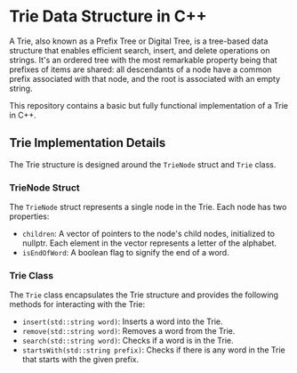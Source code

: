 # Trie Data Structure in C++

A Trie, also known as a Prefix Tree or Digital Tree, is a tree-based data structure that enables efficient search, insert, and delete operations on strings. It's an ordered tree with the most remarkable property being that prefixes of items are shared: all descendants of a node have a common prefix associated with that node, and the root is associated with an empty string.

This repository contains a basic but fully functional implementation of a Trie in C++. 

## Trie Implementation Details

The Trie structure is designed around the `TrieNode` struct and `Trie` class.

### TrieNode Struct
The `TrieNode` struct represents a single node in the Trie. Each node has two properties:
- `children`: A vector of pointers to the node's child nodes, initialized to nullptr. Each element in the vector represents a letter of the alphabet.
- `isEndOfWord`: A boolean flag to signify the end of a word.

### Trie Class
The `Trie` class encapsulates the Trie structure and provides the following methods for interacting with the Trie:

- `insert(std::string word)`: Inserts a word into the Trie.
- `remove(std::string word)`: Removes a word from the Trie.
- `search(std::string word)`: Checks if a word is in the Trie.
- `startsWith(std::string prefix)`: Checks if there is any word in the Trie that starts with the given prefix.
